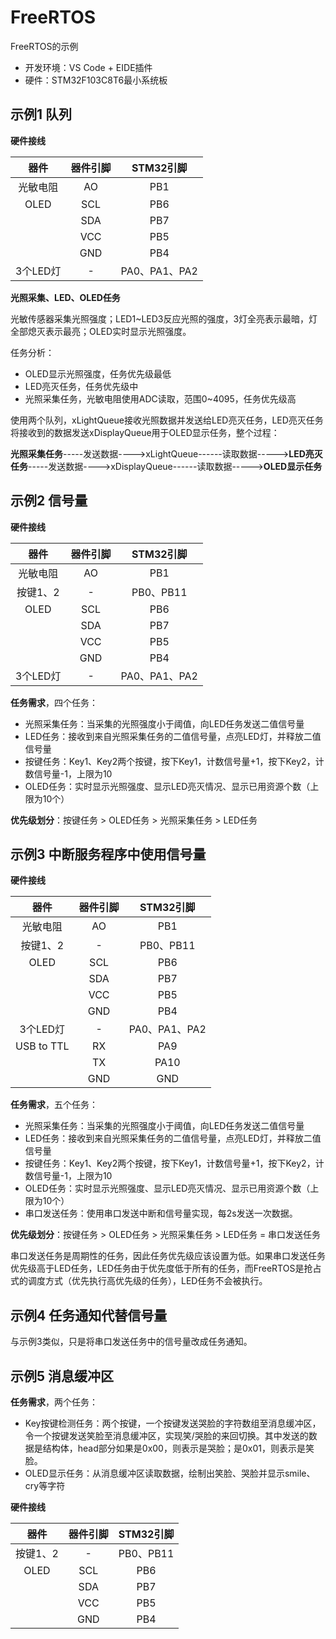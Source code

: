 # FreeRTOS

FreeRTOS的示例

- 开发环境：VS Code + EIDE插件
- 硬件：STM32F103C8T6最小系统板

## 示例1 队列

**硬件接线**

|   器件   | 器件引脚 |   STM32引脚   |
| :------: | :------: | :-----------: |
| 光敏电阻 |    AO    |      PB1      |
|   OLED   |   SCL    |      PB6      |
|          |   SDA    |      PB7      |
|          |   VCC    |      PB5      |
|          |   GND    |      PB4      |
| 3个LED灯 |    -     | PA0、PA1、PA2 |

**光照采集、LED、OLED任务**

光敏传感器采集光照强度；LED1~LED3反应光照的强度，3灯全亮表示最暗，灯全部熄灭表示最亮；OLED实时显示光照强度。

任务分析：

- OLED显示光照强度，任务优先级最低
- LED亮灭任务，任务优先级中
- 光照采集任务，光敏电阻使用ADC读取，范围0~4095，任务优先级高

使用两个队列，xLightQueue接收光照数据并发送给LED亮灭任务，LED亮灭任务将接收到的数据发送xDisplayQueue用于OLED显示任务，整个过程：

**光照采集任务**-----发送数据---->xLightQueue------读取数据----->**LED亮灭任务**-----发送数据---->xDisplayQueue------读取数据----->**OLED显示任务**

## 示例2 信号量

**硬件接线**

|   器件   | 器件引脚 |   STM32引脚   |
| :------: | :------: | :-----------: |
| 光敏电阻 |    AO    |      PB1      |
| 按键1、2 |    -     |   PB0、PB11   |
|   OLED   |   SCL    |      PB6      |
|          |   SDA    |      PB7      |
|          |   VCC    |      PB5      |
|          |   GND    |      PB4      |
| 3个LED灯 |    -     | PA0、PA1、PA2 |

**任务需求**，四个任务：

- 光照采集任务：当采集的光照强度小于阈值，向LED任务发送二值信号量
- LED任务：接收到来自光照采集任务的二值信号量，点亮LED灯，并释放二值信号量
- 按键任务：Key1、Key2两个按键，按下Key1，计数信号量+1，按下Key2，计数信号量-1，上限为10
- OLED任务：实时显示光照强度、显示LED亮灭情况、显示已用资源个数（上限为10个）

**优先级划分**：按键任务 > OLED任务 > 光照采集任务 > LED任务

## 示例3 中断服务程序中使用信号量

**硬件接线**

|    器件    | 器件引脚 |   STM32引脚   |
| :--------: | :------: | :-----------: |
|  光敏电阻  |    AO    |      PB1      |
|  按键1、2  |    -     |   PB0、PB11   |
|    OLED    |   SCL    |      PB6      |
|            |   SDA    |      PB7      |
|            |   VCC    |      PB5      |
|            |   GND    |      PB4      |
|  3个LED灯  |    -     | PA0、PA1、PA2 |
| USB to TTL |    RX    |      PA9      |
|            |    TX    |     PA10      |
|            |   GND    |      GND      |

**任务需求**，五个任务：

- 光照采集任务：当采集的光照强度小于阈值，向LED任务发送二值信号量
- LED任务：接收到来自光照采集任务的二值信号量，点亮LED灯，并释放二值信号量
- 按键任务：Key1、Key2两个按键，按下Key1，计数信号量+1，按下Key2，计数信号量-1，上限为10
- OLED任务：实时显示光照强度、显示LED亮灭情况、显示已用资源个数（上限为10个）
- 串口发送任务：使用串口发送中断和信号量实现，每2s发送一次数据。

**优先级划分**：按键任务 > OLED任务 > 光照采集任务 > LED任务 = 串口发送任务

串口发送任务是周期性的任务，因此任务优先级应该设置为低。如果串口发送任务优先级高于LED任务，LED任务由于优先度低于所有的任务，而FreeRTOS是抢占式的调度方式（优先执行高优先级的任务），LED任务不会被执行。

## 示例4 任务通知代替信号量

与示例3类似，只是将串口发送任务中的信号量改成任务通知。

## 示例5 消息缓冲区

**任务需求**，两个任务：

- Key按键检测任务：两个按键，一个按键发送哭脸的字符数组至消息缓冲区，令一个按键发送笑脸至消息缓冲区，实现笑/哭脸的来回切换。其中发送的数据是结构体，head部分如果是0x00，则表示是哭脸；是0x01，则表示是笑脸。
- OLED显示任务：从消息缓冲区读取数据，绘制出笑脸、哭脸并显示smile、cry等字符

**硬件接线**

|   器件   | 器件引脚 | STM32引脚 |
| :------: | :------: | :-------: |
| 按键1、2 |    -     | PB0、PB11 |
|   OLED   |   SCL    |    PB6    |
|          |   SDA    |    PB7    |
|          |   VCC    |    PB5    |
|          |   GND    |    PB4    |
